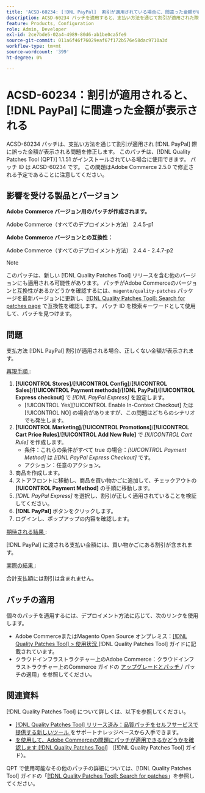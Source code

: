 ```yaml
---
title: 'ACSD-60234: [!DNL PayPal]  割引が適用されている場合に、間違った金額が表示される'
description: ACSD-60234 パッチを適用すると、支払い方法を通じて割引が適用された際に  [!DNL PayPal]  が誤った金額を表示するAdobe Commerceの問題を修正できます。
feature: Products, Configuration
role: Admin, Developer
exl-id: 2ce7bde5-02a4-4989-80d6-ab1be0ca5fe9
source-git-commit: 011a6f46f76029eaf67f172b576e58dac9710a3d
workflow-type: tm+mt
source-wordcount: '399'
ht-degree: 0%

---
```


# ACSD-60234：割引が適用されると、[!DNL PayPal] に間違った金額が表示される

ACSD-60234 パッチは、支払い方法を通じて割引が適用され [!DNL PayPal] 際に誤った金額が表示される問題を修正します。 このパッチは、[!DNL Quality Patches Tool (QPT)] 1.1.51 がインストールされている場合に使用できます。 パッチ ID は ACSD-60234 です。 この問題はAdobe Commerce 2.5.0 で修正される予定であることに注意してください。

## 影響を受ける製品とバージョン

**Adobe Commerce バージョン用のパッチが作成されます。**

Adobe Commerce（すべてのデプロイメント方法） 2.4.5-p1

**Adobe Commerce バージョンとの互換性：**

Adobe Commerce（すべてのデプロイメント方法） 2.4.4 - 2.4.7-p2

>[!NOTE]
>
>このパッチは、新しい [!DNL Quality Patches Tool] リリースを含む他のバージョンにも適用される可能性があります。 パッチがAdobe Commerceのバージョンと互換性があるかどうかを確認するには、`magento/quality-patches` パッケージを最新バージョンに更新し、[[!DNL Quality Patches Tool]: Search for patches page](https://experienceleague.adobe.com/tools/commerce-quality-patches/index.html?lang=ja) で互換性を確認します。 パッチ ID を検索キーワードとして使用して、パッチを見つけます。

## 問題

支払方法 [!DNL PayPal] 割引が適用される場合、正しくない金額が表示されます。

<u> 再現手順 </u>:

1. **[!UICONTROL Stores]**/**[!UICONTROL Config]**/**[!UICONTROL Sales]**/**[!UICONTROL Payment methods]**/**[!DNL PayPal]**/**[!UICONTROL Express checkout]** で *[!DNL PayPal Express]* を設定します。
   * [!UICONTROL Yes][!UICONTROL Enable In-Context Checkout] たは [!UICONTROL NO] の場合がありますが、この問題はどちらのシナリオでも発生します。
1. **[!UICONTROL Marketing]**/**[!UICONTROL Promotions]**/**[!UICONTROL Cart Price Rules]**/**[!UICONTROL Add New Rule]** で *[!UICONTROL Cart Rule]* を作成します。
   * 条件：これらの条件がすべて true の場合：*[!UICONTROL Payment Method]* は *[!DNL PayPal Express Checkout]* です。
   * アクション：任意のアクション。
1. 商品を作成します。
1. ストアフロントに移動し、商品を買い物かごに追加して、チェックアウトの **[!UICONTROL Payment Method]** の手順に移動します。
1. *[!DNL PayPal Express]* を選択し、割引が正しく適用されていることを検証してください。
1. **[!DNL PayPal]** ボタンをクリックします。
1. ログインし、ポップアップの内容を確認します。

<u> 期待される結果 </u>:

[!DNL PayPal] に渡される支払い金額には、買い物かごにある割引が含まれます。

<u> 実際の結果 </u>:

合計支払額には割引は含まれません。

## パッチの適用

個々のパッチを適用するには、デプロイメント方法に応じて、次のリンクを使用します。

* Adobe CommerceまたはMagento Open Source オンプレミス：[[!DNL Quality Patches Tool] > 使用状況 ](/help/tools/quality-patches-tool/usage.md) [!DNL Quality Patches Tool] ガイドに記載されています。
* クラウドインフラストラクチャー上のAdobe Commerce：クラウドインフラストラクチャー上のCommerce ガイドの [ アップグレードとパッチ ](https://experienceleague.adobe.com/docs/commerce-cloud-service/user-guide/develop/upgrade/apply-patches.html?lang=ja)/ パッチの適用」を参照してください。

## 関連資料

[!DNL Quality Patches Tool] について詳しくは、以下を参照してください。

* [[!DNL Quality Patches Tool]  リリース済み：品質パッチをセルフサービスで提供する新しいツール ](https://experienceleague.adobe.com/ja/docs/commerce-operations/tools/quality-patches-tool/quality-patches-tool-to-self-serve-quality-patches) をサポートナレッジベースから入手できます。
* [ を使用して、Adobe Commerceの問題にパッチが適用できるかどうかを確認します  [!DNL Quality Patches Tool]](/help/tools/quality-patches-tool/patches-available-in-qpt/check-patch-for-magento-issue-with-magento-quality-patches.md) （[!DNL Quality Patches Tool] ガイド）。

QPT で使用可能なその他のパッチの詳細については、[!DNL Quality Patches Tool] ガイドの「[[!DNL Quality Patches Tool]: Search for patches](https://experienceleague.adobe.com/tools/commerce-quality-patches/index.html?lang=ja)」を参照してください。
